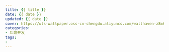 ```yaml
---
title: {{ title }}
date: {{ date }}
updated: {{ date }}
cover: https://wls-wallpaper.oss-cn-chengdu.aliyuncs.com/wallhaven-z8m6gj.jpg
categories:
- 后端开发
tags:
-
---
```


